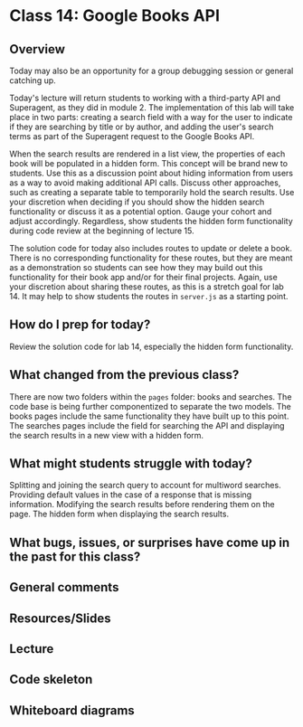 # Class 14: Google Books API

## Overview

Today may also be an opportunity for a group debugging session or general catching up.

Today's lecture will return students to working with a third-party API and Superagent, as they did in module 2. The implementation of this lab will take place in two parts: creating a search field with a way for the user to indicate if they are searching by title or by author, and adding the user's search terms as part of the Superagent request to the Google Books API.

When the search results are rendered in a list view, the properties of each book will be populated in a hidden form. This concept will be brand new to students. Use this as a discussion point about hiding information from users as a way to avoid making additional API calls. Discuss other approaches, such as creating a separate table to temporarily hold the search results. Use your discretion when deciding if you should show the hidden search functionality or discuss it as a potential option. Gauge your cohort and adjust accordingly. Regardless, show students the hidden form functionality during code review at the beginning of lecture 15.

The solution code for today also includes routes to update or delete a book. There is no corresponding functionality for these routes, but they are meant as a demonstration so students can see how they may build out this functionality for their book app and/or for their final projects. Again, use your discretion about sharing these routes, as this is a stretch goal for lab 14. It may help to show students the routes in `server.js` as a starting point.

## How do I prep for today?

Review the solution code for lab 14, especially the hidden form functionality.

## What changed from the previous class?

There are now two folders within the `pages` folder: books and searches. The code base is being further componentized to separate the two models. The books pages include the same functionality they have built up to this point. The searches pages include the field for searching the API and displaying the search results in a new view with a hidden form.

## What might students struggle with today?

Splitting and joining the search query to account for multiword searches. Providing default values in the case of a response that is missing information. Modifying the search results before rendering them on the page. The hidden form when displaying the search results.

## What bugs, issues, or surprises have come up in the past for this class?

## General comments

## Resources/Slides

## Lecture

## Code skeleton

## Whiteboard diagrams
